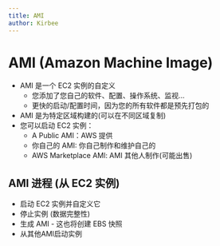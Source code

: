 ```yaml
---
title: AMI
author: Kirbee
---
```


# AMI (Amazon Machine Image)

- AMI 是一个 EC2 实例的自定义
  - 您添加了您自己的软件、配置、操作系统、监视...
  - 更快的启动/配置时间，因为您的所有软件都是预先打包的
- AMI 是为特定区域构建的(可以在不同区域复制)
- 您可以启动 EC2 实例：
  - A Public AMI：AWS 提供
  - 你自己的 AMI: 你自己制作和维护自己的
  - AWS Marketplace AMl: AMI 其他人制作(可能出售)

## AMI 进程 (从 EC2 实例)

- 启动 EC2 实例并自定义它
- 停止实例 (数据完整性)
- 生成 AMI - 这也将创建 EBS 快照
- 从其他AMI启动实例
